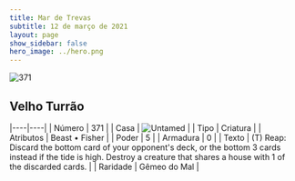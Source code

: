 ```yaml
---
title: Mar de Trevas
subtitle: 12 de março de 2021
layout: page
show_sidebar: false
hero_image: ../hero.png
---
```


![371](https://cdn.keyforgegame.com/media/card_front/pt/496_371_9CM3M3CP75MF_pt.png)

## Velho Turrão

|----|----|
| Número | 371 |
| Casa | ![Untamed](https://archonarcana.com/images/thumb/b/bd/Untamed.png/22px-Untamed.png "Indomados") |
| Tipo | Criatura |
| Atributos | Beast • Fisher |
| Poder | 5 |
| Armadura | 0 |
| Texto | (T) Reap: Discard the bottom card of your opponent's deck, or the bottom 3 cards instead if the tide is high. Destroy a creature that shares a house with 1 of the discarded cards. |
| Raridade | Gêmeo do Mal |

